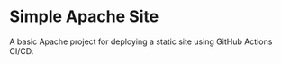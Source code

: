 # Simple Apache Site

A basic Apache project for deploying a static site using GitHub Actions CI/CD.
